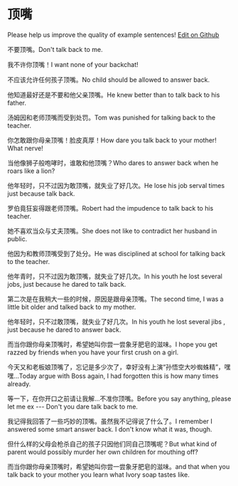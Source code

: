 # 顶嘴

Please help us improve the quality of example sentences! [Edit on Github](https://github.com/jiyushe/jiyu-example-sentence-source/blob/main/chinese/dingzui_1.md)

<p><span class="chinese">不要顶嘴。</span><span class="english">Don't talk back to me.</span></p>

<p><span class="chinese">我不许你顶嘴！</span><span class="english">I want none of your backchat!</span></p>

<p><span class="chinese">不应该允许任何孩子顶嘴。</span><span class="english">No child should be allowed to answer back.</span></p>

<p><span class="chinese">他知道最好还是不要和他父亲顶嘴。</span><span class="english">He knew better than to talk back to his father.</span></p>

<p><span class="chinese">汤姆因和老师顶嘴而受到处罚。</span><span class="english">Tom was punished for talking back to the teacher.</span></p>

<p><span class="chinese">你怎敢跟你母亲顶嘴！脸皮真厚！</span><span class="english">How dare you talk back to your mother! What nerve!</span></p>

<p><span class="chinese">当他像狮子般咆哮时，谁敢和他顶嘴？</span><span class="english">Who dares to answer back when he roars like a lion?</span></p>

<p><span class="chinese">他年轻时，只不过因为敢顶嘴，就失业了好几次。</span><span class="english">He lose his job serval times just because talk back.</span></p>

<p><span class="chinese">罗伯竟狂妄得跟老师顶嘴。</span><span class="english">Robert had the impudence to talk back to his teacher.</span></p>

<p><span class="chinese">她不喜欢当众与丈夫顶嘴。</span><span class="english">She does not like to contradict her husband in public.</span></p>

<p><span class="chinese">他因为和教师顶嘴受到了处分。</span><span class="english">He was disciplined at school for talking back to the teacher.</span></p>

<p><span class="chinese">他年青时，只不过因为敢顶嘴，就失业了好几次。</span><span class="english">In his youth he lost several jobs, just because he dared to talk back.</span></p>

<p><span class="chinese">第二次是在我稍大一些的时候，原因是跟母亲顶嘴。</span><span class="english">The second time, I was a little bit older and talked back to my mother.</span></p>

<p><span class="chinese">他年轻时，只不过敢顶嘴，就失业了好几次。</span><span class="english">In his youth he lost several jibs , just because he dared to answer back.</span></p>

<p><span class="chinese">而当你跟你母亲顶嘴时，希望她叫你尝一尝象牙肥皂的滋味。</span><span class="english">I hope you get razzed by friends when you have your first crush on a girl.</span></p>

<p><span class="chinese">今天又和老板娘顶嘴了，忘记是多少次了，幸好没有上演“孙悟空大吵蜘蛛精”，嘿嘿…</span><span class="english">Today argue with Boss again, I had forgotten this is how many times already.</span></p>

<p><span class="chinese">等一下，在你开口之前请让我解…不准你顶嘴。</span><span class="english">Before you say anything, please let me ex --- Don't you dare talk back to me.</span></p>

<p><span class="chinese">我记得我回答了一些巧妙的顶嘴。虽然我不记得说了什么了。</span><span class="english">I remember I answered some smart answer back. I don't know what it was, though.</span></p>

<p><span class="chinese">但什么样的父母会枪杀自己的孩子只因他们同自己顶嘴呢？</span><span class="english">But what kind of parent would possibly murder her own children for mouthing off?</span></p>

<p><span class="chinese">而当你跟你母亲顶嘴时，希望她叫你尝一尝象牙肥皂的滋味。</span><span class="english">and that when you talk back to your mother you learn what Ivory soap tastes like.</span></p>

